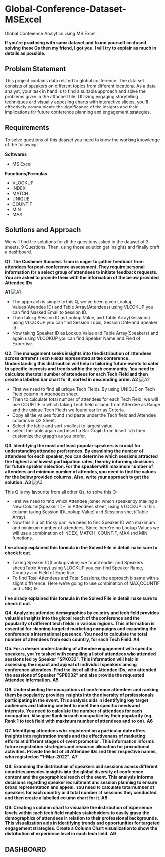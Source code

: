 # Global-Conference-Dataset-MSExcel
Global Conference Analytics using MS Excel.

**If you're practicing with same dataset and found yourself confused solving these Qs then my friend, I got you. I will try to explain as much in details as possible.**

## Problem Statement
This project contains data related to global conference. The data set consists of speakers on different topics from different locations. As a data analyst, your task in hand is to find a suitable approach and solve the problems given in the attached file. Utilizing engaging storytelling techniques and visually appealing charts with interactive slicers, you'll effectively communicate the significance of the insights and their implications for future conference planning and engagement strategies.

## Requirements
To solve questions of this dataset you need to know the working knowledge of the following:

**Softwares**

- MS Excel

**Functions/Formulas**

- VLOOKUP
- INDEX
- MATCH
- UNIQUE
- COUNTIF
- MIN
- MAX

## Solutions and Approach
We will find the solutions for all the questions asked in the dataset of 3 sheets, 9 Questions. Then, using those solution get insights and finally craft a dashboard.

**Q1. The Customer Success Team is eager to gather feedback from attendees for post-conference assessment. They require personal information for a select group of attendees to initiate feedback requests. You are asked to provide them with the information of the below provided Attendee IDs.**

**A1** ![A1](https://github.com/user-attachments/assets/5a3a62fd-3bad-4d5d-b7fd-8f4a59658840)

- The approach is simple to this Q, we've been given Lookup Values(Attendee ID) and Table Array(Attendees) using VLOOKUP you can find Masked Email to Session ID.
- Then taking Session ID as Lookup Value, and Table Array(Sessions) using VLOOKUP you can find Session Topic, Session Date and Speaker Id.
- Now taking Speaker ID as Lookup Value and Table Array(Speakers) and again using VLOOKUP you can find Speaker Name and Field of Expertise.

**Q2. The management seeks insights into the distribution of attendees across different Tech Fields represented at the conference. Understanding this distribution will help in tailoring future events to cater to specific interests and trends within the tech community. You need to calculate the total number of attendees for each Tech Field and then create a labelled bar chart for it, sorted in descending order.**
**A2** ![A2](https://github.com/user-attachments/assets/c58bc64c-0fc2-410e-a51a-cb66a2bedf85)

- First we need to find all unique Tech Fields. By using UNIQUE on Tech Field column in Attendees sheet.
- Then to calculate total number of attendees for each Tech Field, we will use COUNTIF in which taking Tech field column from Attendee as Range and the unique Tech Fields we found earlier as Criteria.
- Copy all the values found and paste under the Tech field and Attendee columns in Q2 Sheet.
- Select the table and sort smallest to largest value. 
- select the table again and insert a Bar Graph from Insert Tab then customize the grapgh as you prefer.

**Q3. Identifying the most and least popular speakers is crucial for understanding attendee preferences. By examining the number of attendees for each speaker, you can determine which sessions attracted the highest and lowest participation rates, thereby informing decisions for future speaker selection. For the speaker with maximum number of attendees and minimun number of attendes, you need to find the values for the below provided columns. Also, write your approach to get the solution.**
**A3** ![A3](https://github.com/user-attachments/assets/05766edb-45d9-4391-a044-a89a4c789372)

This Q is my favourite from all other Qs, to solve this Q:
- First we need to find which Attendee joined which speaker by making a New Column(Speaker ID*) in Attendees sheet, using VLOOKUP in this column taking Session ID(Lookup Value) and Sessions sheet(Table Array).
- Now this is a bit tricky part, we need to find Speaker ID with maximum and minimum number of attendees, Since there're no Lookup Values we will use a combination of INDEX, MATCH, COUNTIF, MAX and MIN functions. 

**I've alrady explained this formula in the Solved File in detail make sure to check it out.**

- Taking Speaker ID(Lookup value) we found earlier and Speakers sheet(Table Array) using VLOOKUP you can find Speaker Name, Country and Field of Expertise.
- To find Total Attendees and Total Sessions, the approach is same with a slight difference. Here we're going to use combination of MAX,COUNTIF and UNIQUE.

**I've alrady explained this formula in the Solved File in detail make sure to check it out.**

**Q4. Analyzing attendee demographics by country and tech field provides valuable insights into the global reach of the conference and the popularity of different tech fields in various regions. This information is essential for planning targeted marketing campaigns and expanding the conference's international presence. You need to calculate the total number of attendees from each country, for each Tech Field.**
**A4**

**Q5. For a deeper understanding of attendee engagement with specific speakers, you're tasked with compiling a list of attendees who attended sessions led by Speaker "SPK032". This information will help in assessing the impact and appeal of individual speakers among conference attendees. Find the list of all the Attendee IDs, who attended the sessions of Speaker "SPK032" and also provide the requested Attendee information.**
**A5**

**Q6. Understanding the occupations of conference attendees and ranking them by popularity provides insights into the diversity of professionals participating in the event. This analysis aids in identifying key target audiences and tailoring content to meet their specific needs and interests. You need to calculate the number of attendees for each occupation. Also give Rank to each occupation by their popularity (eg. Rank 1 to tech field with maximum number of attendees and so on).**
**A6**

**Q7. Identifying attendees who registered on a particular date offers insights into registration trends and the effectiveness of marketing efforts at different stages of event promotion. This information informs future registration strategies and resource allocation for promotional activities. Provide the list of all Attendee IDs and their respective names, who registed on "1-Mar-2022".**
**A7**

**Q8. Examining the distribution of speakers and sessions across different countries provides insights into the global diversity of conference content and the geographical reach of the event. This analysis informs decisions regarding speaker recruitment and session planning to ensure broad representation and appeal. You need to calculate total number of speakers for each country and total number of sessions they conducted and then create a labelled column chart for it.**
**A8**

**Q9. Creating a column chart to visualize the distribution of experience levels within each tech field enables stakeholders to easily grasp the demographics of attendees in relation to their professional backgrounds. This visualization aids in identifying trends and opportunities for targeted engagement strategies. Create a Column Chart visualization to show the distribution of experience level in each tech field.**
**A9**

## DASHBOARD
